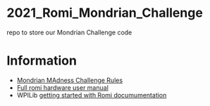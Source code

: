 # 2021_Romi_Mondrian_Challenge
repo to store our Mondrian Challenge code

# Information

  * [Mondrian MAdness Challenge Rules](https://wpilib.org/blog/mondrian-madness-mini-bot-challenge)
  * [Full romi hardware user manual](https://www.pololu.com/docs/0J69/all)
  * WPILib [getting started with Romi documumentation](https://docs.wpilib.org/en/latest/docs/romi-robot/index.html)
